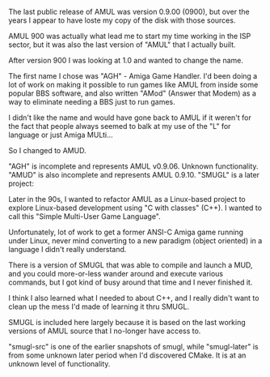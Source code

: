 The last public release of AMUL was version 0.9.00 (0900), but over the years
I appear to have loste my copy of the disk with those sources.

AMUL 900 was actually what lead me to start my time working in the ISP sector,
but it was also the last version of "AMUL" that I actually built.

After version 900 I was looking at 1.0 and wanted to change the name.

The first name I chose was "AGH" - Amiga Game Handler. I'd been doing a lot of
work on making it possible to run games like AMUL from inside some popular
BBS software, and also written "AMod" (Answer that Modem) as a way to eliminate
needing a BBS just to run games.

I didn't like the name and would have gone back to AMUL if it weren't for the
fact that people always seemed to balk at my use of the "L" for language or
just Amiga MULti...

So I changed to AMUD.

"AGH" is incomplete and represents AMUL v0.9.06. Unknown functionality.
"AMUD" is also incomplete and represents AMUL 0.9.10.
"SMUGL" is a later project:

Later in the 90s, I wanted to refactor AMUL as a Linux-based project to
explore Linux-based development using "C with classes" (C++). I wanted to
call this "Simple Multi-User Game Language".

Unfortunately, lot of work to get a former ANSI-C Amiga game running under
Linux, never mind converting to a new paradigm (object oriented) in a language
I didn't really understand.

There is a version of SMUGL that was able to compile and launch a MUD, and
you could more-or-less wander around and execute various commands, but I got
kind of busy around that time and I never finished it.

I think I also learned what I needed to about C++, and I really didn't want
to clean up the mess I'd made of learning it thru SMUGL.

SMUGL is included here largely because it is based on the last working
versions of AMUL source that I no-longer have access to.

"smugl-src" is one of the earlier snapshots of smugl, while "smugl-later"
is from some unknown later period when I'd discovered CMake. It is at an
unknown level of functionality.
